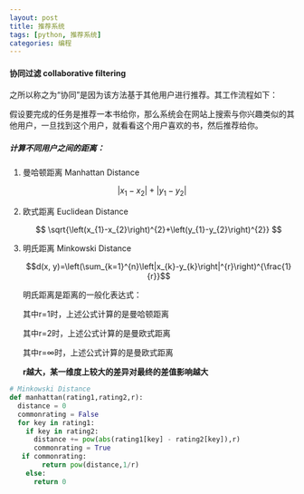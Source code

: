 ```yaml
---
layout: post
title: 推荐系统
tags: [python, 推荐系统]
categories: 编程
---
```


#### 协同过滤 collaborative filtering

之所以称之为“协同”是因为该方法基于其他用户进行推荐。其工作流程如下：

假设要完成的任务是推荐一本书给你，那么系统会在网站上搜索与你兴趣类似的其他用户，一旦找到这个用户，就看看这个用户喜欢的书，然后推荐给你。

##### 计算不同用户之间的距离：

1. 曼哈顿距离 Manhattan Distance

  $$\left|{x}_{1}-{x}_{2}\right|+\left|{y}_{1}-{y}_{2}\right|$$

2. 欧式距离 Euclidean Distance

   $$
   \sqrt{\left(x_{1}-x_{2}\right)^{2}+\left(y_{1}-y_{2}\right)^{2}}
   $$

3. 明氏距离 Minkowski Distance

   $$d(x, y)=\left(\sum_{k=1}^{n}\left|x_{k}-y_{k}\right|^{r}\right)^{\frac{1}{r}}$$

   明氏距离是距离的一般化表达式：

   其中r=1时，上述公式计算的是曼哈顿距离

   其中r=2时，上述公式计算的是曼欧式距离

   其中r=$\infty$时，上述公式计算的是曼欧式距离

   **r越大，某一维度上较大的差异对最终的差值影响越大**

```python
# Minkowski Distance
def manhattan(rating1,rating2,r):
  distance = 0
  commonrating = False
  for key in rating1:
    if key in rating2:
      distance += pow(abs(rating1[key] - rating2[key]),r)
      commonrating = True
   if commonrating:
    	return pow(distance,1/r)
    else:
      return 0

```

